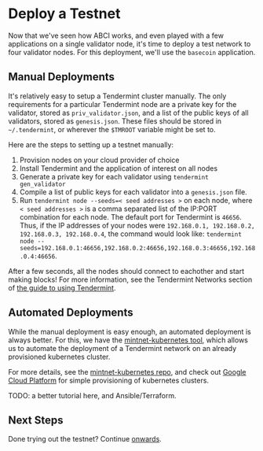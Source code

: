 # Deploy a Testnet

Now that we've seen how ABCI works, and even played with a few applications on a single validator node,
it's time to deploy a test network to four validator nodes. 
For this deployment, we'll use the `basecoin` application.

## Manual Deployments

It's relatively easy to setup a Tendermint cluster manually.
The only requirements for a particular Tendermint node are a private key for the validator,
stored as `priv_validator.json`, and a list of the public keys of all validators, stored as `genesis.json`.
These files should be stored in `~/.tendermint`, or wherever the `$TMROOT` variable might be set to.

Here are the steps to setting up a testnet manually:

1) Provision nodes on your cloud provider of choice
2) Install Tendermint and the application of interest on all nodes
3) Generate a private key for each validator using `tendermint gen_validator`
4) Compile a list of public keys for each validator into a `genesis.json` file.
5) Run `tendermint node --seeds=< seed addresses >` on each node, where `< seed addresses >` is a 
comma separated list of the IP:PORT combination for each node. The default port for Tendermint is `46656`.
Thus, if the IP addresses of your nodes were `192.168.0.1, 192.168.0.2, 192.168.0.3, 192.168.0.4`, 
the command would look like: `tendermint node --seeds=192.168.0.1:46656,192.168.0.2:46656,192.168.0.3:46656,192.168.0.4:46656`.

After a few seconds, all the nodes should connect to eachother and start making blocks!
For more information, see the Tendermint Networks section of [the guide to using Tendermint](/docs/guides/using-tendermint).

## Automated Deployments

While the manual deployment is easy enough, an automated deployment is always better.
For this, we have the [mintnet-kubernetes tool](https://github.com/tendermint/mintnet-kubernetes),
which allows us to automate the deployment of a Tendermint network on an already provisioned kubernetes cluster.

For more details, see the [mintnet-kubernetes repo](https://github.com/tendermint/mintnet-kubernetes),
and check out [Google Cloud Platform](https://cloud.google.com/) for simple provisioning of kubernetes clusters.

TODO: a better tutorial here, and Ansible/Terraform.

## Next Steps

Done trying out the testnet? Continue [onwards](/intro/getting-started/next-steps).
